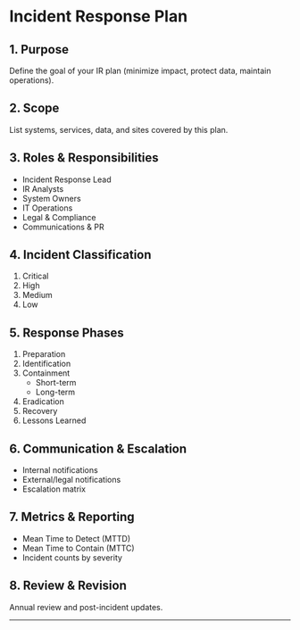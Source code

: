 # Incident Response Plan

## 1. Purpose  
Define the goal of your IR plan (minimize impact, protect data, maintain operations).

## 2. Scope  
List systems, services, data, and sites covered by this plan.

## 3. Roles & Responsibilities  
- Incident Response Lead  
- IR Analysts  
- System Owners  
- IT Operations  
- Legal & Compliance  
- Communications & PR  

## 4. Incident Classification  
1. Critical  
2. High  
3. Medium  
4. Low  

## 5. Response Phases  
1. Preparation  
2. Identification  
3. Containment  
   - Short-term  
   - Long-term  
4. Eradication  
5. Recovery  
6. Lessons Learned  

## 6. Communication & Escalation  
- Internal notifications  
- External/legal notifications  
- Escalation matrix  

## 7. Metrics & Reporting  
- Mean Time to Detect (MTTD)  
- Mean Time to Contain (MTTC)  
- Incident counts by severity  

## 8. Review & Revision  
Annual review and post-incident updates.

---
